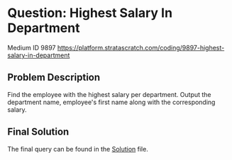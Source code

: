 # Question: Highest Salary In Department
Medium ID 9897
https://platform.stratascratch.com/coding/9897-highest-salary-in-department

## Problem Description
Find the employee with the highest salary per department.
Output the department name, employee's first name along with the corresponding salary.

## Final Solution
The final query can be found in the [Solution](./solution.sql) file.